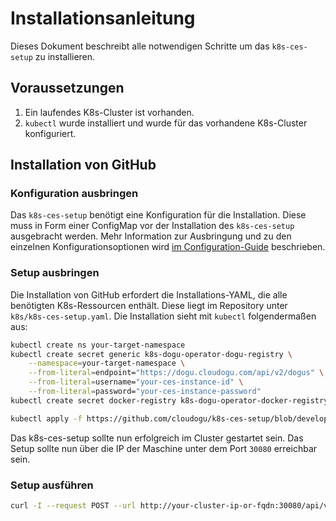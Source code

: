 # Installationsanleitung

Dieses Dokument beschreibt alle notwendigen Schritte um das `k8s-ces-setup` zu installieren.

## Voraussetzungen

1. Ein laufendes K8s-Cluster ist vorhanden.
2. `kubectl` wurde installiert und wurde für das vorhandene K8s-Cluster konfiguriert. 

## Installation von GitHub

### Konfiguration ausbringen

Das `k8s-ces-setup` benötigt eine Konfiguration für die Installation. Diese muss in Form einer ConfigMap vor der 
Installation des `k8s-ces-setup` ausgebracht werden. Mehr Information zur Ausbringung und zu den einzelnen 
Konfigurationsoptionen wird [im Configuration-Guide](configuration_guide_de.md) beschrieben.

### Setup ausbringen

Die Installation von GitHub erfordert die Installations-YAML, die alle benötigten K8s-Ressourcen enthält. Diese liegt
im Repository unter `k8s/k8s-ces-setup.yaml`. Die Installation sieht mit `kubectl` folgendermaßen aus:

```bash
kubectl create ns your-target-namespace
kubectl create secret generic k8s-dogu-operator-dogu-registry \
    --namespace=your-target-namespace \
    --from-literal=endpoint="https://dogu.cloudogu.com/api/v2/dogus" \
    --from-literal=username="your-ces-instance-id" \
    --from-literal=password="your-ces-instance-password"
kubectl create secret docker-registry k8s-dogu-operator-docker-registry --namespace=ecosystem --docker-server=registry.cloudogu.com --docker-username="your-ces-instance-id" --docker-password="your-ces-instance-password"

kubectl apply -f https://github.com/cloudogu/k8s-ces-setup/blob/develop/k8s/k8s-ces-setup.yaml
```

Das k8s-ces-setup sollte nun erfolgreich im Cluster gestartet sein. Das Setup sollte nun über die IP der Maschine unter
dem Port `30080` erreichbar sein.

### Setup ausführen

```bash
curl -I --request POST --url http://your-cluster-ip-or-fqdn:30080/api/v1/setup
```